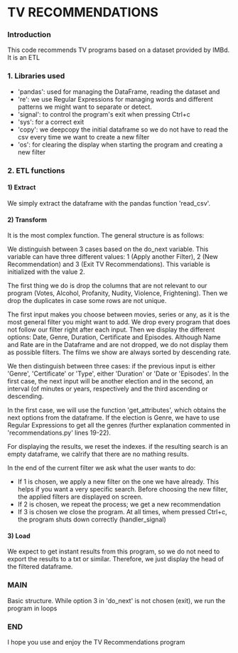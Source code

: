 # TV RECOMMENDATIONS

### Introduction
This code recommends TV programs based on a dataset provided by IMBd. It is an ETL

### 1. Libraries used
- 'pandas': used for managing the DataFrame, reading the dataset and
- 're': we use Regular Expressions for managing words and different patterns we might want to separate or detect.
- 'signal': to control the program's exit when pressing Ctrl+c
- 'sys': for a correct exit
- 'copy': we deepcopy the initial dataframe so we do not have to read the csv every time we want to create a new filter
- 'os': for clearing the display when starting the program and creating a new filter

### 2. ETL functions

#### 1) Extract
We simply extract the dataframe with the pandas function 'read_csv'.

#### 2) Transform
It is the most complex function. The general structure is as follows:

We distinguish between 3 cases based on the do_next variable. This variable can have three different values: 1 (Apply another Filter), 2 (New Recommendation) and 3 (Exit TV Recommendations). This variable is initialized with the value 2. 

The first thing we do is drop the columns that are not relevant to our program (Votes, Alcohol, Profanity, Nudity, Violence, Frightening). Then we drop the duplicates in case some rows are not unique. 

The first input makes you choose between movies, series or any, as it is the most general filter you might want to add. We drop every program that does not follow our filter right after each input.
Then we display the different options: Date, Genre, Duration, Certificate and Episodes. Although Name and Rate are in the Dataframe and are not dropped, we do not display them as possible filters. The films we show are always sorted by descending rate.

We then distinguish between three cases: if the previous input is either 'Genre', 'Certificate' or 'Type', either 'Duration' or 'Date or 'Episodes'. In the first case, the next input will be another election and in the second, an interval (of minutes or years, respectively and the third ascending or descending.

In the first case, we will use the function 'get_attributes', which obtains the next options from the dataframe. If the election is Genre, we have to use Regular Expressions to get all the genres (further explanation commented in 'recommendations.py' lines 19-22).

For displaying the results, we reset the indexes. if the resulting search is an empty dataframe, we calrify that there are no mathing results.

In the end of the current filter we ask what the user wants to do:
- If 1 is chosen, we apply a new filter on the one we have already. This helps if you want a very specific search. Before choosing the new filter, the applied filters are displayed on screen.
- If 2 is chosen, we repeat the process; we get a new recommendation
- If 3 is chosen we close the program. At all times, whem pressed Ctrl+c, the program shuts down correctly (handler_signal)

#### 3) Load
We expect to get instant results from this program, so we do not need to export the results to a txt or similar. Therefore, we just display the head of the filtered dataframe. 

### MAIN

Basic structure. While option 3 in 'do_next' is not chosen (exit), we run the program in loops


### END
I hope you use and enjoy the TV Recommendations program
